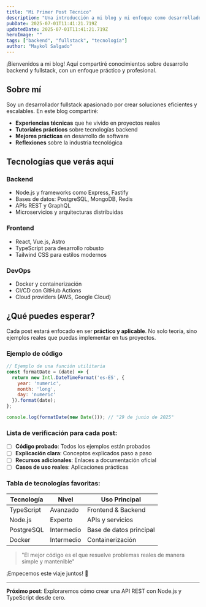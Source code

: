 ```yaml
---
title: "Mi Primer Post Técnico"
description: "Una introducción a mi blog y mi enfoque como desarrollador fullstack."
pubDate: 2025-07-01T11:41:21.719Z
updatedDate: 2025-07-01T11:41:21.719Z
heroImage: ""
tags: ["backend", "fullstack", "tecnología"]
author: "Maykol Salgado"
---
```


¡Bienvenidos a mi blog! Aquí compartiré conocimientos sobre desarrollo backend y fullstack, con un enfoque práctico y profesional.

## Sobre mí

Soy un desarrollador fullstack apasionado por crear soluciones eficientes y escalables. En este blog compartiré:

- **Experiencias técnicas** que he vivido en proyectos reales
- **Tutoriales prácticos** sobre tecnologías backend
- **Mejores prácticas** en desarrollo de software
- **Reflexiones** sobre la industria tecnológica

## Tecnologías que verás aquí

### Backend
- Node.js y frameworks como Express, Fastify
- Bases de datos: PostgreSQL, MongoDB, Redis
- APIs REST y GraphQL
- Microservicios y arquitecturas distribuidas

### Frontend
- React, Vue.js, Astro
- TypeScript para desarrollo robusto
- Tailwind CSS para estilos modernos

### DevOps
- Docker y containerización
- CI/CD con GitHub Actions
- Cloud providers (AWS, Google Cloud)

## ¿Qué puedes esperar?

Cada post estará enfocado en ser **práctico y aplicable**. No solo teoría, sino ejemplos reales que puedas implementar en tus proyectos.

### Ejemplo de código

```javascript
// Ejemplo de una función utilitaria
const formatDate = (date) => {
  return new Intl.DateTimeFormat('es-ES', {
    year: 'numeric',
    month: 'long',
    day: 'numeric'
  }).format(date);
};

console.log(formatDate(new Date())); // "29 de junio de 2025"
```

### Lista de verificación para cada post:

- [ ] **Código probado**: Todos los ejemplos están probados
- [ ] **Explicación clara**: Conceptos explicados paso a paso
- [ ] **Recursos adicionales**: Enlaces a documentación oficial
- [ ] **Casos de uso reales**: Aplicaciones prácticas

### Tabla de tecnologías favoritas:

| Tecnología | Nivel | Uso Principal |
|------------|-------|---------------|
| TypeScript | Avanzado | Frontend & Backend |
| Node.js | Experto | APIs y servicios |
| PostgreSQL | Intermedio | Base de datos principal |
| Docker | Intermedio | Containerización |

> "El mejor código es el que resuelve problemas reales de manera simple y mantenible"

¡Empecemos este viaje juntos! 🚀

---

**Próximo post**: Exploraremos cómo crear una API REST con Node.js y TypeScript desde cero.
